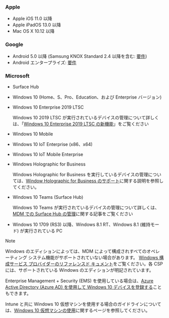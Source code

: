 ### <a name="apple"></a>Apple
- Apple iOS 11.0 以降
- Apple iPadOS 13.0 以降
- Mac OS X 10.12 以降

### <a name="google"></a>Google
- Android 5.0 以降 (Samsung KNOX Standard 2.4 以降を含む: [要件](https://www.samsungknox.com/en/knox-platform/supported-devices/2.4+))
- Android エンタープライズ: [要件](https://support.google.com/work/android/topic/9428066)

### <a name="microsoft"></a>Microsoft

- Surface Hub
- Windows 10 (Home、S、Pro、Education、および Enterprise バージョン)
- Windows 10 Enterprise 2019 LTSC

  Windows 10 2019 LTSC が実行されているデバイスの管理について詳しくは、「[Windows 10 Enterprise 2019 LTSC の新機能](/windows/whats-new/ltsc/whats-new-windows-10-2019)」をご覧ください
  
- Windows 10 Mobile
- Windows 10 IoT Enterprise (x86、x64)
- Windows 10 IoT Mobile Enterprise
- Windows Holographic for Business

  Windows Holographic for Business を実行しているデバイスの管理については、[Window Holographic for Business のサポート](../fundamentals/windows-holographic-for-business.md)に関する説明を参照してください。

- Windows 10 Teams (Surface Hub)

   Windows 10 Teams が実行されているデバイスの管理について詳しくは、[MDM での Surface Hub の管理](/surface-hub/manage-settings-with-mdm-for-surface-hub)に関する記事をご覧ください
- Windows 10 1709 (RS3) 以降、Windows 8.1 RT、Windows 8.1 (維持モード) が実行されている PC

> [!NOTE]
> Windows のエディションによっては、MDM によって構成されすべてのオペレーティング システム機能がサポートされていない場合があります。 [Windows 構成サービス プロバイダーのリファレンスド キュメント](/windows/configuration/provisioning-packages/how-it-pros-can-use-configuration-service-providers)をご覧ください。各 CSP には、サポートされている Windows のエディションが明記されています。

Enterprise Management + Security (EMS) を使用している場合は、[Azure Active Directory (Azure AD) を使用して Windows 10 デバイスを登録する](/intune/windows-enroll)こともできます。

Intune と共に Windows 10 仮想マシンを使用する場合のガイドラインについては、[Windows 10 仮想マシンの使用](../fundamentals/windows-10-virtual-machines.md)に関するページを参照してください。